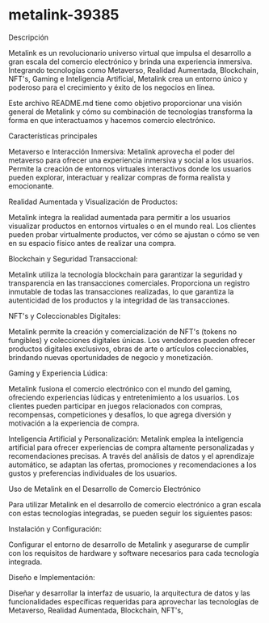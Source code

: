 # metalink-39385
Descripción

Metalink es un revolucionario universo virtual que impulsa el desarrollo a gran escala del comercio electrónico y brinda una experiencia inmersiva. Integrando tecnologías como Metaverso, Realidad Aumentada, Blockchain, NFT's, Gaming e Inteligencia Artificial, Metalink crea un entorno único y poderoso para el crecimiento y éxito de los negocios en línea.

Este archivo README.md tiene como objetivo proporcionar una visión general de Metalink y cómo su combinación de tecnologías transforma la forma en que interactuamos y hacemos comercio electrónico.


Características principales

Metaverso e Interacción Inmersiva: Metalink aprovecha el poder del metaverso para ofrecer una experiencia inmersiva y social a los usuarios. Permite la creación de entornos virtuales interactivos donde los usuarios pueden explorar, interactuar y realizar compras de forma realista y emocionante.

Realidad Aumentada y Visualización de Productos: 

Metalink integra la realidad aumentada para permitir a los usuarios visualizar productos en entornos virtuales o en el mundo real. Los clientes pueden probar virtualmente productos, ver cómo se ajustan o cómo se ven en su espacio físico antes de realizar una compra.

Blockchain y Seguridad Transaccional: 

Metalink utiliza la tecnología blockchain para garantizar la seguridad y transparencia en las transacciones comerciales. Proporciona un registro inmutable de todas las transacciones realizadas, lo que garantiza la autenticidad de los productos y la integridad de las transacciones.

NFT's y Coleccionables Digitales: 

Metalink permite la creación y comercialización de NFT's (tokens no fungibles) y colecciones digitales únicas. Los vendedores pueden ofrecer productos digitales exclusivos, obras de arte o artículos coleccionables, brindando nuevas oportunidades de negocio y monetización.

Gaming y Experiencia Lúdica: 

Metalink fusiona el comercio electrónico con el mundo del gaming, ofreciendo experiencias lúdicas y entretenimiento a los usuarios. Los clientes pueden participar en juegos relacionados con compras, recompensas, competiciones y desafíos, lo que agrega diversión y motivación a la experiencia de compra.

Inteligencia Artificial y Personalización: Metalink emplea la inteligencia artificial para ofrecer experiencias de compra altamente personalizadas y recomendaciones precisas. A través del análisis de datos y el aprendizaje automático, se adaptan las ofertas, promociones y recomendaciones a los gustos y preferencias individuales de los usuarios.


Uso de Metalink en el Desarrollo de Comercio Electrónico

Para utilizar Metalink en el desarrollo de comercio electrónico a gran escala con estas tecnologías integradas, se pueden seguir los siguientes pasos:

Instalación y Configuración: 

Configurar el entorno de desarrollo de Metalink y asegurarse de cumplir con los requisitos de hardware y software necesarios para cada tecnología integrada.

Diseño e Implementación: 

Diseñar y desarrollar la interfaz de usuario, la arquitectura de datos y las funcionalidades específicas requeridas para aprovechar las tecnologías de Metaverso, Realidad Aumentada, Blockchain, NFT's,
